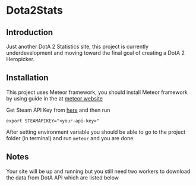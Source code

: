 # Dota2Stats

## Introduction

Just another DotA 2 Statistics site, this project is currently underdevelopment and moving toward the final goal of creating a DotA 2 Heropicker.

## Installation

This project uses Meteor framework, you should install Meteor framework by using guide in the at [meteor website](https://www.meteor.com/install)

Get Steam API Key from [here](https://steamcommunity.com/dev/apikey) and then run

```
export STEAMAPIKEY="<your-api-key>"
```

After setting environment variable you should be able to go to the project folder (in terminal) and run ```meteor``` and you are done.

## Notes
Your site will be up and running but you still need two workers to download the data from DotA API which are listed below

